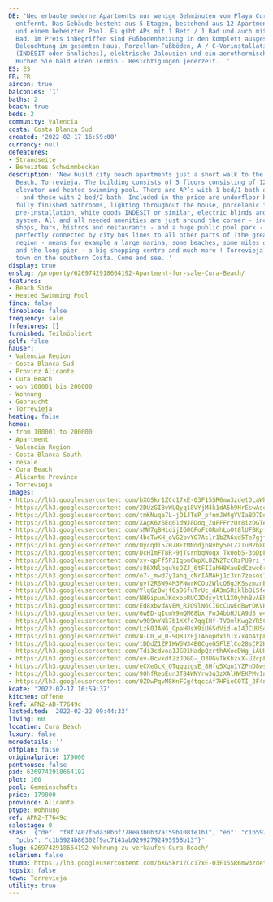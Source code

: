 ```yaml
---
DE: 'Neu erbaute moderne Apartments nur wenige Gehminuten vom Playa Cura in Torrevieja
  entfernt. Das Gebäude besteht aus 5 Etagen, bestehend aus 12 Apartments, einem Aufzug
  und einem beheizten Pool. Es gibt APs mit 1 Bett / 1 Bad und auch mit 2 Bett / 2
  Bad. Im Preis inbegriffen sind Fußbodenheizung in den komplett ausgestatteten Badezimmern,
  Beleuchtung im gesamten Haus, Porzellan-Fußböden, A / C-Vorinstallation, White Goods
  (INDESIT oder ähnliches), elektrische Jalousien und ein aerothermisches System.
  Buchen Sie bald einen Termin - Besichtigungen jederzeit.  '
ES: ES
FR: FR
aircon: true
balconies: '1'
baths: 2
beach: true
beds: 2
community: Valencia
costa: Costa Blanca Sud
created: '2022-02-17 16:59:00'
currency: null
defeatures:
- Strandseite
- Beheiztes Schwimmbecken
description: 'New build city beach apartments just a short walk to the sandy Cura
  Beach, Torrevieja. The building consists of 5 floors consisting of 12 apartments,
  elevator and heated swimming pool. There are AP’s with 1 bed/1 bath also available
  - and these with 2 bed/2 bath. Included in the price are underfloor heating in the
  fully finished bathrooms, lighting throughout the house, porcelanic floors, A/C
  pre-installation, white goods INDESIT or similar, electric blinds and aerothermal
  system. All and all needed amenities are just around the corner - including several
  shops, bars, bistros and restaurants - and a huge public pool park - the area is
  perfectly connected by city bus lines to all other parts of Tthe greater Torrevieja
  region - means for example a large marina, some beaches, some miles of promenades
  and the long pier - a big shopping centre and much more ! Torrevieja is the exciting
  town on the southern Costa. Come and see. '
display: true
enslug: /property/6269742918664192-Apartment-for-sale-Cura-Beach/
features:
- Beach Side
- Heated Swimming Pool
finca: false
fireplace: false
frequency: sale
frfeatures: []
furnished: Teilmöbliert
golf: false
hauser:
- Valencia Region
- Costa Blanca Sud
- Provinz Alicante
- Cura Beach
- von 100001 bis 200000
- Wohnung
- Gebraucht
- Torrevieja
heating: false
homes:
- from 100001 to 200000
- Apartment
- Valencia Region
- Costa Blanca South
- resale
- Cura Beach
- Alicante Province
- Torrevieja
images:
- https://lh3.googleusercontent.com/bXGSkr1ZCc17xE-03F15SR6mw3zdetDLaWh_iIUfIlQ1v1vjkX_-Mdg58x7X86qJDWMbPm101GKuqL5Zg6RF9BJ4_3yU3j4U=w640-rj-e30-l100
- https://lh3.googleusercontent.com/2DUzGI8vWLQyq18VYjM4k1dA5h9HrEswAsem7oGdBNNbHzOFVLwU48ZCD55FGJlsBbNh0thXRa-Yh2MEXTTlhlBFnAGBVIx18Q=w640-rj-e30-l100
- https://lh3.googleusercontent.com/tmKNuqa7L-jO1JTsP_pfnmJW4gYVIaBD7DqZwng7BUyFnazJfAjP4T8MbIeWdFUdvCUCrt2CAD9EmNVoH4-qF0T7G40AlBGa=w640-rj-e30-l100
- https://lh3.googleusercontent.com/XAgK6z6Eq01dWJ8Doq_ZuFFFrzUr8izDGTeL3AI62CUG0U4T7_Qo-NxdeDpNmMX-_a_FvI8EyNdtFeZBBUKASjCOxTBoWr2w=w640-rj-e30-l100
- https://lh3.googleusercontent.com/sMW7qBHidijIG0GFoFtORmhLoOt8lUFBKpfLJDSAdmOf2FEeRI5Cst2FB96YqyxAp9BfKl72FpqJpILXZkf8Zh34Fc0YtBdyUQ=w640-rj-e30-l100
- https://lh3.googleusercontent.com/4bcTwKH_oVG2bvYG7Aslr1bZA6xd5Te7gjfgi43gHIEet7XzSdUpE-Cti5Bu0oBVYyUQplKJBadsi3_6yymo4y-ZbHOalcqVxQ=w640-rj-e30-l100
- https://lh3.googleusercontent.com/Oycqdi5ZH78EtMNodjnNvby5eCZzTuM2h8OvDrL3KMSDA0bPRIBV39tUAxHze8PRrqsGYaYJuGZSwVa7nTyT1cTF64Ct4J_9ow=w640-rj-e30-l100
- https://lh3.googleusercontent.com/DcHImFT8R-9jTsrnbqWoqx_Tx0obS-3oDpk_y0SHtDzzpqCm6I28N4bOUBaAcMYnOMvnOB5_HlrJ7w-hB750GFut9y0GYVgxug=w640-rj-e30-l100
- https://lh3.googleusercontent.com/xy-qpFf5PJIgpmCWpXL8ZN2TcCRzPU9ri_tVS0JouS0fnduvxJnUsbDxkZwk_i1VwqC0l3_X6THPzifME5KA5cf5f_qOhbsDx3o=w640-rj-e30-l100
- https://lh3.googleusercontent.com/s86XNlbquYsOZJ_6tFIIahH8KauBdCzwc6r3v24_vlMFHOHkxYjCELHybQeJH14gC9HV7cCyawnhhgliziG9jP25Oi8SzFiNZlo=w640-rj-e30-l100
- https://lh3.googleusercontent.com/o7-_mwd7y1ahq_cNrIAMAHj1c3xn7zesos7pRsNnbjyYMNitryr7iOFanTqyXoXCydSEBB2wmQF-VL9UJ-8UUxkikJfkSx3I0w=w640-rj-e30-l100
- https://lh3.googleusercontent.com/gvf2RSW94M3PNwrKCOu2WlcQ8gJKSszmznBkBCbxkN4JnqX-JcrIMEt0CNBGOW8f5T65WWkRGaFUSgXVDaQ_tC1rUia_Aq15=w640-rj-e30-l100
- https://lh3.googleusercontent.com/Ylq6zBwjfGsD6fuTrUc_dA3mSRiklbBiSfeHF99DsywNx4DggzYwcWnyiMDzrSqQ3f0wZArU1idZLVNYBMebS1AJhU9opv81FQ=w640-rj-e30-l100
- https://lh3.googleusercontent.com/NH9ipumJKdxopRUCJDdsyltl1X0yhhBvAEhS1rsZHPjDgmx22rkjKwGDgt2_VF4kaxKtKyYY4u3vu4CfVFFHNruLLurCOfBPWw8=w640-rj-e30-l100
- https://lh3.googleusercontent.com/Ed8xbvdAVEM_RJO9lN6CI0cCuwEdBwrDKVHH3rhAm-z1UBsh7RAkQPHixw1Ix8TcCuRF58hQiCoiVXo3kK4cp8eafgTwJgk99g=w640-rj-e30-l100
- https://lh3.googleusercontent.com/6wED-qIcmY9mQM68bx_FoJ4bbHJLA9d5_w4W69pkC7CZahfmB53d7kUm6Pq1Zb5OwNUsnhk_TWq7eBOl000sNa-sHfsqilEC7A=w640-rj-e30-l100
- https://lh3.googleusercontent.com/w9Q9nYNk7b1XXfc7qqIHf-TVDmlKwg2YR5CQvCDTmGAherzZGYloCfb5I0rVrCh4rWflRdCTpbDP7Sw00hhEVSkJo_TQ25Fn=w640-rj-e30-l100
- https://lh3.googleusercontent.com/Lzk0JANG_CpaHUsX9iU6SdVid-e14JCUUSoV8ttOFLqWxbb0Qs5c5HwfBbPKkr0MdLtSMOiAqX7E6oVv6yCE6uvIK5__42fcJ-s=w640-rj-e30-l100
- https://lh3.googleusercontent.com/N-C0_w_0-9Q8J2FjTA6opdxihTx7x4bAYpFzg0q5QYS-EEK5xGhlmBTCxGoNzXwlngoXyZkPGchwAdmT_0CwANptPUd92ZexDw=w640-rj-e30-l100
- https://lh3.googleusercontent.com/tDDdZ1ZPIKW5W34E0CgeG5FlElCo28sCPZKLo4WNevd9AYEew1oaz0o2VIHI7twFEuNHqdXqD3ghXGSeZtVTaIfB-hxRyN1ECA=w640-rj-e30-l100
- https://lh3.googleusercontent.com/Tdi3cdvoa1JGD1HadpQzrthAXoeDWg_iAUH96RbRzPQGhUXW8eXQYmb3yxDoNReOUNzJZ_1dtfVMn_EbFlXYgkfj-OA1ObTZKWs=w640-rj-e30-l100
- https://lh3.googleusercontent.com/ev-BcvkdtZzJDGG-_O3UGvTkKhzxX-U2cpFRcr3OI3URXzda5GkQsTtCkKTPVuktkUWhrj7WrRKVhpL4uBgrxGbmOd8LxzXnw9M=w640-rj-e30-l100
- https://lh3.googleusercontent.com/eCXeGcX_OTqqqigsE_8Hfq5Xqn1YZPnD8wsrJ1ABLIPy6faIuTRmhyCP2yBNoWSGoY2RZKHiq_n9jtUBkIvj1gNisD-LNc6Z=w640-rj-e30-l100
- https://lh3.googleusercontent.com/9OhfReoEunJT84WNYrw3u3zXAlHWEKPMv1nf9A2H_ERl9f0tbBI2CqzJaln3iLxMEl8i9U0jYmb1envR6aHfa9CoLNrLkZY2qg=w640-rj-e30-l100
- https://lh3.googleusercontent.com/0ZOwPqvM8KnFCg4tqccAf7HFieC0TI_2F4n4FyXA9WZnrNaaVQTpEP43Nj5NRY6eWPq8LwFyzq-fnzcsDrqfdTs9GrQgVdQMH-M=w640-rj-e30-l100
kdate: '2022-02-17 16:59:37'
kitchen: offene
kref: APN2-AB-T7649c
lastedited: '2022-02-22 09:44:33'
living: 60
location: Cura Beach
luxury: false
moredetails: ''
offplan: false
originalprice: 179000
penthouse: false
pid: 6269742918664192
plot: 160
pool: Gemeinschafts
price: 179000
province: Alicante
ptype: Wohnung
ref: APN2-T7649c
salestage: 0
shas: '{"de": "f8f7407f6da38bbf778ea3b0b37a159b108fe1b1", "en": "c1b5924b86302f9ac7143ab92992792495958b13",
  "pcbs": "c1b5924b86302f9ac7143ab92992792495958b13"}'
slug: 6269742918664192-Wohnung-zu-verkaufen-Cura-Beach/
solarium: false
thumb: https://lh3.googleusercontent.com/bXGSkr1ZCc17xE-03F15SR6mw3zdetDLaWh_iIUfIlQ1v1vjkX_-Mdg58x7X86qJDWMbPm101GKuqL5Zg6RF9BJ4_3yU3j4U=w400-h240-n-rj-e30-l100
topsix: false
town: Torrevieja
utility: true
---
```

